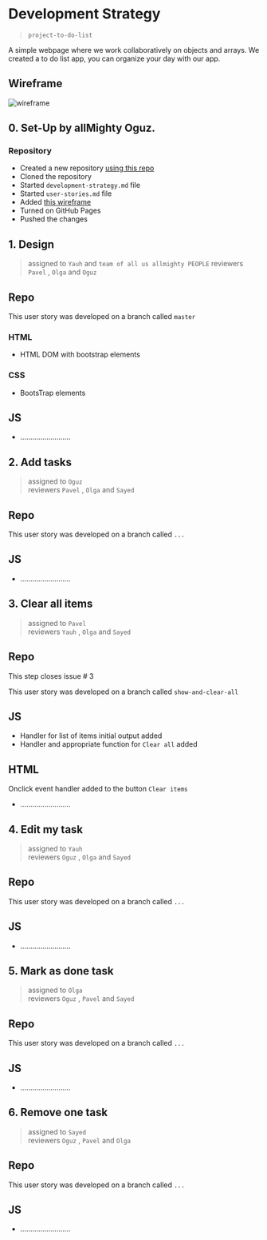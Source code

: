 # Development Strategy

> `project-to-do-list`

A simple webpage where we work collaboratively on objects and arrays. We created a to do list app, you can organize your day with our app.

## Wireframe

![wireframe](.\images...)

## 0. Set-Up by allMighty Oguz.

### Repository

- Created a new repository [using this repo](https://github.com/oguzkarademir/project-to-do-list)
- Cloned the repository
- Started `development-strategy.md` file
- Started `user-stories.md` file
- Added [this wireframe](https://jsbeginners.com/todo-list-javascript-project-v1/)
- Turned on GitHub Pages
- Pushed the changes

## 1. Design

> assigned to `Yauh` and `team of all us allmighty PEOPLE`
> reviewers `Pavel` , `Olga` and `Oguz`

## Repo

This user story was developed on a branch called `master`

### HTML

- HTML DOM with bootstrap elements

### CSS

- BootsTrap elements

## JS

- .........................

## 2. Add tasks

> assigned to `Oguz`  
> reviewers `Pavel` , `Olga` and `Sayed`

## Repo

This user story was developed on a branch called `...`

## JS

- .........................

## 3. Clear all items

> assigned to `Pavel`  
> reviewers `Yauh` , `Olga` and `Sayed`

## Repo
This step closes issue # 3

This user story was developed on a branch called `show-and-clear-all`


## JS
* Handler for list of items initial output added
* Handler and appropriate function for `Clear all` added 

## HTML
Onclick event handler added to the button `Clear items`

- .........................

## 4. Edit my task

> assigned to `Yauh`  
> reviewers `Oguz` , `Olga` and `Sayed`

## Repo

This user story was developed on a branch called `...`

## JS

- .........................

## 5. Mark as done task

> assigned to `Olga`  
> reviewers `Oguz` , `Pavel` and `Sayed`

## Repo

This user story was developed on a branch called `...`

## JS

- .........................

## 6. Remove one task

> assigned to `Sayed`  
> reviewers `Oguz` , `Pavel` and `Olga`

## Repo

This user story was developed on a branch called `...`

## JS

- .........................
